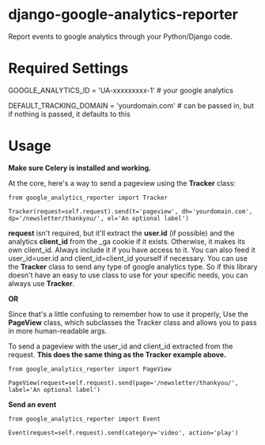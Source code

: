 # django-google-analytics-reporter
Report events to google analytics through your Python/Django code.

# Required Settings


GOOGLE_ANALYTICS_ID = 'UA-xxxxxxxxx-1' # your google analytics

DEFAULT_TRACKING_DOMAIN = 'yourdomain.com' # can be passed in, but if nothing is passed, it defaults to this


# Usage
**Make sure Celery is installed and working.**

At the core, here's a way to send a pageview using the **Tracker** class:

    from google_analytics_reporter import Tracker
    
    Tracker(request=self.request).send(t='pageview', dh='yourdomain.com', dp='/newsletter/thankyou/', el='An optional label')

**request** isn't required, but it'll extract the **user.id** (if possible) and the analytics **client_id** from the _ga cookie if it exists. Otherwise, it makes its own client_id. Always include it if you have access to it. You can also feed it user_id=user.id and client_id=client_id yourself if necessary. You can use the **Tracker** class to send any type of google analytics type. So if this library doesn't have an easy to use class to use for your specific needs, you can always use **Tracker**.

**OR**

Since that's a little confusing to remember how to use it properly, Use the **PageView** class, which subclasses the Tracker class and allows you to pass in more human-readable args.

To send a pageview with the user_id and client_id extracted from the request. **This does the same thing as the Tracker example above.**

    from google_analytics_reporter import PageView
    
    PageView(request=self.request).send(page='/newsletter/thankyou/', label='An optional label')



**Send an event**

    from google_analytics_reporter import Event
    
    Event(request=self.request).send(category='video', action='play')
